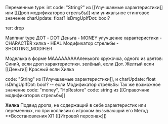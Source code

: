 Переменные
type: int
code: "String?" из [[Улучшаемые характеристики]] или [[Дроп модификаторов стрельбы]] или уникальное стинговое значение
charUpdate: float?
isDmgUpIfDot: bool?

тег: drop

Маппинг type
ДОТ - DOT 
Деньга - MONEY
улучшение характеристики - CHARACTER
хилка - HEAL
Модификатор стрельбы - SHOOTING_MODIFIER



Моделька в форме МАААААААААленького кружочка, одного из цветов:
		Синий, если дроп характеристики.
		зелёный, если Дот.
		Желтый если [[Деньги]]
		Красный если Хилка

code: "String" из [[Улучшаемые характеристики]], и charUpdate: float isDmgUpIfDot: bool? -- если  Модификатор стрельбы
Так же возможное значение code: "money", "HpRestore"
code: string из [[Справочник модификаторов стрельбы]]




**Хилка**
Подвид дропа, не содержащий в себе характеристик или переменных, но при коллизии с игроком вызывающий его Метод **Восстановления ХП ([[Игровой персонаж]])